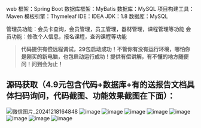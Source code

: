 
web 框架：Spring Boot
数据库框架：MyBatis
数据库：MySQL
项目构建工具：Maven
模板引擎：Thymeleaf
IDE：IDEA
JDK：1.8
数据库：MySQL

管理员功能：会员卡查询，会员管理，员工管理，器材管理，课程管理等功能
会员功能：修改个人信息，报名课程，查询课程等功能
> **代码提供有偿远程调试，29包启动成功！不管你有没有运行环境，哪怕你是刚买的新电脑，也包启动运行成功！提供有偿讲解，有不懂的地方随便问！问到会为止！**
## 源码获取（4.9元包含代码+数据库+有的送报告文档具体扫码询问，代码截图、功能效果截图在下面）：
![微信图片_20241218164848](https://github.com/user-attachments/assets/646b2784-afb8-47ee-a4d4-5ccc9f96b331)
![image](https://github.com/user-attachments/assets/91e18c84-9da6-4312-88f9-a18f3bb5db68)
![image](https://github.com/user-attachments/assets/a51ad735-9aac-47d0-a2b5-03e05d147225)
![image](https://github.com/user-attachments/assets/2bc06258-2cce-43ca-b456-88ce6bc4f0fc)
![image](https://github.com/user-attachments/assets/5823b0ec-6417-4dad-9d89-fb4af93c044a)
  ![image](https://github.com/user-attachments/assets/0f66753f-d893-4b81-aad1-537fc9355b16)
![image](https://github.com/user-attachments/assets/d7de7cbb-7655-4e25-9701-bd2d1c8a968c)
![image](https://github.com/user-attachments/assets/c40d5add-a8e0-4db6-9b31-30982141170f)
![image](https://github.com/user-attachments/assets/004cbabf-d641-4de0-a44f-049eefe637be)

